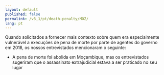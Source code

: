 ```yaml
---
layout: default
published: false
permalink: /v3_1/pt/death-penalty/MOZ/
lang: pt
---
```


Quando solicitados a fornecer mais contexto sobre quem era especialmente vulnerável a execuções de pena de morte por parte de agentes do governo em 2018, os nossos entrevistados mencionaram o seguinte:
-	A pena de morte foi abolida em Moçambique, mas os entrevistados sugeriram que o assassinato extrajudicial estava a ser praticado no seu lugar

